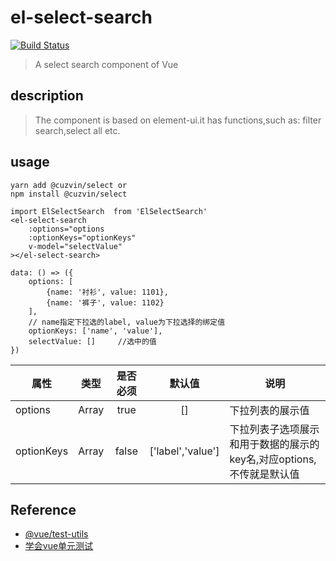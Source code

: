 # el-select-search
[![Build Status](https://travis-ci.org/jealxy/el-select-search.svg?branch=master)](https://travis-ci.org/jealxy/el-select-search)
> A select search component of Vue

## description
> The component is based on element-ui.it has functions,such as: filter search,select all etc.

## usage
```
yarn add @cuzvin/select or
npm install @cuzvin/select
```

```Vue
import ElSelectSearch  from 'ElSelectSearch'
<el-select-search
    :options="options
    :optionKeys="optionKeys"
    v-model="selectValue"
></el-select-search>

data: () => ({
    options: [
        {name: '衬衫', value: 1101},
        {name: '裤子', value: 1102}
    ],
    // name指定下拉选的label, value为下拉选择的绑定值
    optionKeys: ['name', 'value'],
    selectValue: []     //选中的值
})
```
属性|类型|是否必须|默认值|说明
--|:--:|:--:|:--:|--
options|Array|true|[]|下拉列表的展示值
optionKeys|Array|false|['label','value']|下拉列表子选项展示和用于数据的展示的key名,对应options,不传就是默认值

## Reference
- [@vue/test-utils](https://vue-test-utils.vuejs.org/)
- [学会vue单元测试](https://zhuanlan.zhihu.com/p/48758013)
